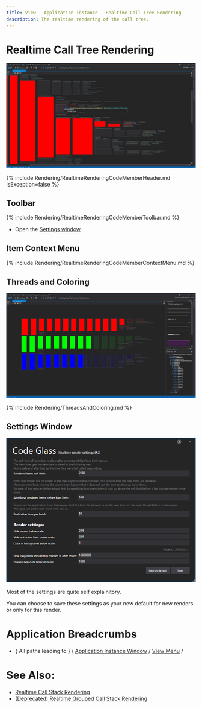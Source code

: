 ```yaml
---
title: View - Application Instance - Realtime Call Tree Rendering 
description: The realtime rendering of the call tree.
---
```

# Realtime Call Tree Rendering
![assets/img/ApplicationInstanceWindow/RealtimeCallTreeRendering.png](../../../assets/img/ApplicationInstanceWindow/RealtimeCallTreeRendering.png)

{% include Rendering/RealtimeRenderingCodeMemberHeader.md  isException=false %}

## Toolbar
{% include Rendering/RealtimeRenderingCodeMemberToolbar.md %}
- Open the [Settings window](#settings-window)

## Item Context Menu
{% include Rendering/RealtimeRenderingCodeMemberContextMenu.md %}


## Threads and Coloring
![assets/img/ApplicationInstanceWindow/RealtimeCallTreeRendering3Threads.png](../../../assets/img/ApplicationInstanceWindow/RealtimeCallTreeRendering3Threads.png)

{% include Rendering/ThreadsAndColoring.md %}

## Settings Window
![assets/img/ApplicationInstanceWindow/RealtimeCallTreeRenderingSettingsWindow.png](../../../assets/img/ApplicationInstanceWindow/RealtimeCallTreeRenderingSettingsWindow.png)

Most of the settings are quite self explainitory.

You can choose to save these settings as your new default for new renders or only for this render.



# Application Breadcrumbs
- { All paths leading to } /  [Application Instance Window](../ApplicationInstanceDockWindow.md) / [View Menu](../ApplicationInstanceDockWindow/MenuBar.md#view-menu) / 

# See Also:
- [Realtime Call Stack Rendering](CallStackRendering.md)
- [(Deprecated) Realtime Grouped Call Stack Rendering](GroupedCallStackRendering.md)
